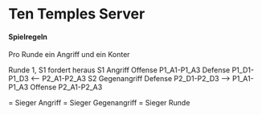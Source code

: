 # Ten Temples Server


#### Spielregeln

Pro Runde ein Angriff und ein Konter

Runde 1, S1 fordert heraus
	S1 Angriff
		Offense P1_A1-P1_A3
		Defense P1_D1-P1_D3 <-- P2_A1-P2_A3
	S2 Gegenangriff
		Defense P2_D1-P2_D3 --> P1_A1-P1_A3
		Offense P2_A1-P2_A3

= Sieger Angriff
= Sieger Gegenangriff 
= Sieger Runde 